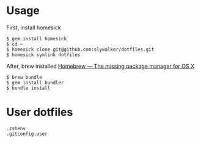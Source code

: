 # Usage

First, install homesick

```
$ gem install homesick
$ cd ~ 
$ homesick clone git@github.com:slywalker/dotfiles.git
$ homesick symlink dotfiles
```

After, brew installed [Homebrew — The missing package manager for OS X](http://brew.sh/)

```
$ brew bundle
$ gem install bundler
$ bundle install
```

# User dotfiles

```
.zshenv
.gitconfig.user
```
